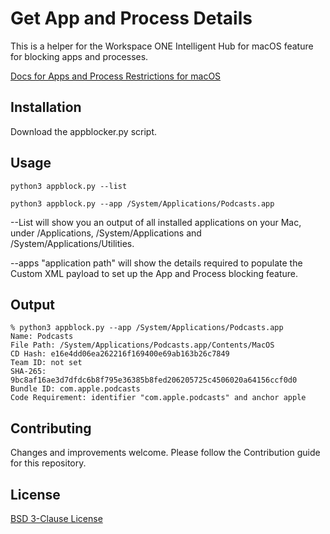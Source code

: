 # Get App and Process Details
<!-- Summary Start -->
This is a helper for the Workspace ONE Intelligent Hub for macOS feature for blocking apps and processes. 
<!-- Summary End -->
[Docs for Apps and Process Restrictions for macOS](https://docs.omnissa.com/en/VMware-Workspace-ONE-UEM/services/macOS_Platform/GUID-1457AF26-9546-49E5-8D63-6D9162604456.html?hWord=N4IghgNiBcIEoFMDOAXATgSwMYoAQFswsB5AZVwEEAHKibMFDAewDslcAyXABTSa2RJkIAL5A) 

## Installation

Download the appblocker.py script. 

## Usage

```shell
python3 appblock.py --list
```
```shell
python3 appblock.py --app /System/Applications/Podcasts.app
```
--List will show you an output of all installed applications on your Mac, under /Applications, /System/Applications and /System/Applications/Utilities. 

--apps "application path" will show the details required to populate the Custom XML payload to set up the App and Process blocking feature. 

## Output 

```shell
% python3 appblock.py --app /System/Applications/Podcasts.app
Name: Podcasts
File Path: /System/Applications/Podcasts.app/Contents/MacOS
CD Hash: e16e4dd06ea262216f169400e69ab163b26c7849
Team ID: not set
SHA-265:  9bc8af16ae3d7dfdc6b8f795e36385b8fed206205725c4506020a64156ccf0d0
Bundle ID: com.apple.podcasts
Code Requirement: identifier "com.apple.podcasts" and anchor apple
```
## Contributing
Changes and improvements welcome. Please follow the Contribution guide for this repository. 

## License
[BSD 3-Clause License](https://github.com/euc-oss/euc-samples/blob/master/LICENSE)